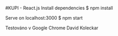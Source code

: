 #KUPI - React.js
Install dependencies
$ npm install

Serve on localhost:3000
$ npm start

Testováno v Google Chrome
David Koleckar